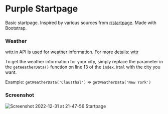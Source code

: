 # Purple Startpage
Basic startpage. Inspired by various sources from [r/startpage](https://www.reddit.com/r/startpages/). Made with Bootstrap.  

### Weather

wttr.in API is used for weather information. For more details: [wttr](https://github.com/chubin/wttr.in)

To get the weather information for your city, simply replace the parameter in the `getWeatherData()` function on line 13 of the `index.html` with the city you want.

Example: `getWeatherData('Clausthal')` => `getWeatherData('New York')`

### Screenshot
![Screenshot 2022-12-31 at 21-47-56 Startpage](https://user-images.githubusercontent.com/19970595/210155490-f51bdc10-c37c-4b36-a8ca-90650be53620.png)

